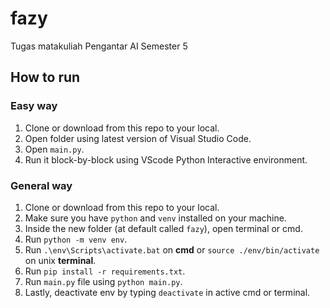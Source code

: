 # fazy

Tugas matakuliah Pengantar AI Semester 5

## How to run

### Easy way

1. Clone or download from this repo to your local.
2. Open folder using latest version of Visual Studio Code.
3. Open `main.py`.
4. Run it block-by-block using VScode Python Interactive environment.

### General way

1. Clone or download from this repo to your local.
2. Make sure you have `python` and `venv` installed on your machine.
3. Inside the new folder (at default called `fazy`), open terminal or cmd.
4. Run `python -m venv env`.
5. Run `.\env\Scripts\activate.bat` on **cmd** or `source ./env/bin/activate` on unix **terminal**.
6. Run `pip install -r requirements.txt`.
7. Run `main.py` file using `python main.py`.
8. Lastly, deactivate env by typing `deactivate` in active cmd or terminal.
